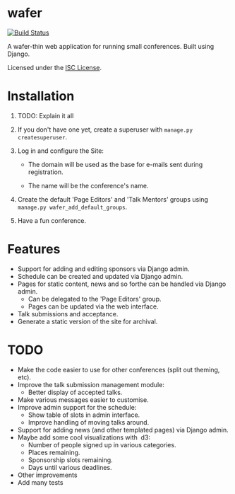 wafer
=====

[![Build Status](https://travis-ci.org/CTPUG/wafer.png?branch=master)](https://travis-ci.org/CTPUG/wafer)

A wafer-thin web application for running small conferences. Built using Django.

Licensed under the [ISC License](LICENSE).

Installation
============

1. TODO: Explain it all

2. If you don't have one yet, create a superuser with
   ``manage.py createsuperuser``.

3. Log in and configure the Site:

   * The domain will be used as the base for e-mails sent during
     registration.

   * The name will be the conference's name.

4. Create the default 'Page Editors' and 'Talk Mentors' groups using
   ``manage.py wafer_add_default_groups``.

5. Have a fun conference.

Features
========

* Support for adding and editing sponsors via Django admin.
* Schedule can be created and updated via Django admin.
* Pages for static content, news and so forthe can be handled via Django admin.
  * Can be delegated to the 'Page Editors' group.
  * Pages can be updated via the web interface.
* Talk submissions and acceptance.
* Generate a static version of the site for archival.


TODO
====

* Make the code easier to use for other conferences (split out theming, etc).
* Improve the talk submission management module:
  * Better display of accepted talks.
* Make various messages easier to customise.
* Improve admin support for the schedule:
  * Show table of slots in admin interface.
  * Improve handling of moving talks around.
* Support for adding news (and other templated pages) via Django admin.
* Maybe add some cool visualizations with  d3:
  * Number of people signed up in various categories.
  * Places remaining.
  * Sponsorship slots remaining.
  * Days until various deadlines.
* Other improvements
* Add many tests

